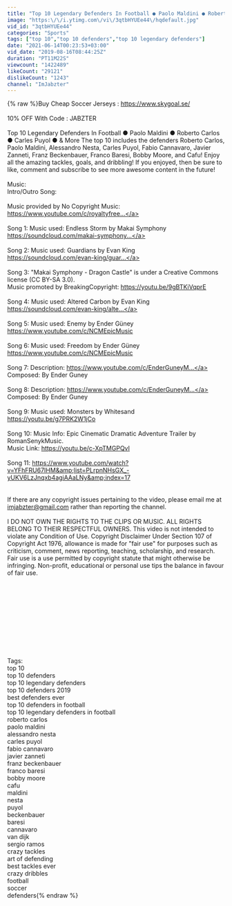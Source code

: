 ```yaml
---
title: "Top 10 Legendary Defenders In Football ● Paolo Maldini ● Roberto Carlos ● Carles Puyol ● & More"
image: "https:\/\/i.ytimg.com\/vi\/3qtbHYUEe44\/hqdefault.jpg"
vid_id: "3qtbHYUEe44"
categories: "Sports"
tags: ["top 10","top 10 defenders","top 10 legendary defenders"]
date: "2021-06-14T00:23:53+03:00"
vid_date: "2019-08-16T08:44:25Z"
duration: "PT11M22S"
viewcount: "1422489"
likeCount: "29121"
dislikeCount: "1243"
channel: "ImJabzter"
---
```

{% raw %}Buy Cheap Soccer Jerseys : <a rel="nofollow" target="blank" href="https://www.skygoal.se/">https://www.skygoal.se/</a><br /><br />10% OFF With Code : JABZTER<br /><br />Top 10 Legendary Defenders In Football ● Paolo Maldini ● Roberto Carlos ● Carles Puyol ● &amp; More The top 10 includes the defenders Roberto Carlos, Paolo Maldini, Alessandro Nesta, Carles Puyol, Fabio Cannavaro, Javier Zanneti, Franz Beckenbauer, Franco Baresi, Bobby Moore, and Cafu! Enjoy all the amazing tackles, goals, and dribbling! If you enjoyed, then be sure to like, comment and subscribe to see more awesome content in the future! <br /><br />Music:<br />Intro/Outro Song: <br /><br />Music provided by No Copyright Music:<br /><a rel="nofollow" target="blank" href="https://www.youtube.com/c/royaltyfree...">https://www.youtube.com/c/royaltyfree...</a><br /><br />Song 1: Music used: Endless Storm by Makai Symphony<br /><a rel="nofollow" target="blank" href="https://soundcloud.com/makai-symphony...">https://soundcloud.com/makai-symphony...</a><br /><br />Song 2: Music used: Guardians by Evan King<br /><a rel="nofollow" target="blank" href="https://soundcloud.com/evan-king/guar...">https://soundcloud.com/evan-king/guar...</a><br /><br />Song 3: &quot;Makai Symphony - Dragon Castle&quot; is under a Creative Commons license (CC BY-SA 3.0).<br />Music promoted by BreakingCopyright: <a rel="nofollow" target="blank" href="https://youtu.be/9gBTKiVqprE">https://youtu.be/9gBTKiVqprE</a><br /><br />Song 4: Music used: Altered Carbon by Evan King<br /><a rel="nofollow" target="blank" href="https://soundcloud.com/evan-king/alte...">https://soundcloud.com/evan-king/alte...</a><br /><br />Song 5: Music used: Enemy by Ender Güney<br /><a rel="nofollow" target="blank" href="https://www.youtube.com/c/NCMEpicMusic">https://www.youtube.com/c/NCMEpicMusic</a><br /><br />Song 6: Music used: Freedom by Ender Güney<br /><a rel="nofollow" target="blank" href="https://www.youtube.com/c/NCMEpicMusic">https://www.youtube.com/c/NCMEpicMusic</a><br /><br />Song 7: Description: <a rel="nofollow" target="blank" href="https://www.youtube.com/c/EnderGuneyM...">https://www.youtube.com/c/EnderGuneyM...</a><br />Composed: By Ender Guney<br /><br />Song 8: Description: <a rel="nofollow" target="blank" href="https://www.youtube.com/c/EnderGuneyM...">https://www.youtube.com/c/EnderGuneyM...</a><br />Composed: By Ender Guney<br /><br />Song 9: Music used: Monsters by Whitesand<br /><a rel="nofollow" target="blank" href="https://youtu.be/g7PRK2W1jCo">https://youtu.be/g7PRK2W1jCo</a><br /><br />Song 10: Music Info: Epic Cinematic Dramatic Adventure Trailer by RomanSenykMusic.<br />Music Link: <a rel="nofollow" target="blank" href="https://youtu.be/c-XpTMGPQvI">https://youtu.be/c-XpTMGPQvI</a><br /><br />Song 11: <a rel="nofollow" target="blank" href="https://www.youtube.com/watch?v=YFhFRU67IHM&amp;list=PLrpnNHsGX_-yUKV6LzJnqxb4agiAAaLNy&amp;index=17">https://www.youtube.com/watch?v=YFhFRU67IHM&amp;list=PLrpnNHsGX_-yUKV6LzJnqxb4agiAAaLNy&amp;index=17</a><br /><br /><br />If there are any copyright issues pertaining to the video, please email me at imjabzter@gmail.com rather than reporting the channel. <br /><br />I DO NOT OWN THE RIGHTS TO THE CLIPS OR MUSIC. ALL RIGHTS BELONG TO THEIR RESPECTFUL OWNERS. This video is not intended to violate any Condition of Use. Copyright Disclaimer Under Section 107 of Copyright Act 1976, allowance is made for &quot;fair use&quot; for purposes such as criticism, comment, news reporting, teaching, scholarship, and research. Fair use is a use permitted by copyright statute that might otherwise be infringing. Non-profit, educational or personal use tips the balance in favour of fair use.<br /><br /><br /><br /><br /><br /><br /><br /><br /><br /><br /><br />Tags:<br />top 10<br />top 10 defenders<br />top 10 legendary defenders<br />top 10 defenders 2019<br />best defenders ever<br />top 10 defenders in football<br />top 10 legendary defenders in football<br />roberto carlos<br />paolo maldini<br />alessandro nesta<br />carles puyol<br />fabio cannavaro<br />javier zanneti<br />franz beckenbauer<br />franco baresi<br />bobby moore<br />cafu<br />maldini<br />nesta<br />puyol<br />beckenbauer<br />baresi<br />cannavaro<br />van dijk<br />sergio ramos<br />crazy tackles<br />art of defending<br />best tackles ever<br />crazy dribbles<br />football<br />soccer<br />defenders{% endraw %}
